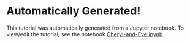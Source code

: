 # Automatically Generated!

This tutorial was automatically generated from a Jupyter notebook.
To view/edit the tutorial, see the notebook [Cheryl-and-Eve.ipynb](../notebooks/Cheryl-and-Eve.ipynb).

